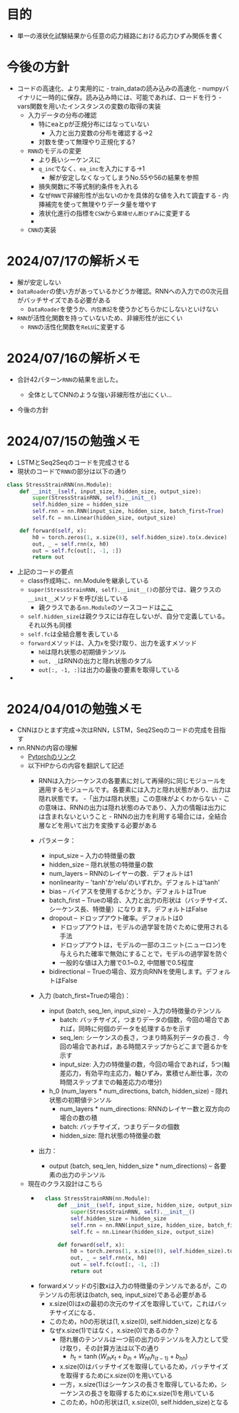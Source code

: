 # 目的
- 単一の液状化試験結果から任意の応力経路における応力ひずみ関係を書く

# 今後の方針

- コードの高速化、より実用的に
        - train_dataの読み込みの高速化
            - numpyバイナリに一時的に保存。読み込み時には、可能であれば、ロードを行う
        - vars関数を用いたインスタンスの変数の取得の実装
    - 入力データの分布の確認
        - 特にeaとpが正規分布にはなっていない
            - 入力と出力変数の分布を確認する→2
        - 対数を使って無理やり正規化する?
    - `RNN`のモデルの変更
        - より長いシーケンスに
        - `q_inc`でなく、`ea_inc`を入力にする→1
            - 解が安定しなくなってしまうNo.55や56の結果を参照
        - 損失関数に不等式制約条件を入れる
        - なぜ`RNN`で非線形性が出ないのかを具体的な値を入れて調査する
        ‐ 内挿補完を使って無理やりデータ量を増やす
        - 液状化進行の指標を`CSW`から`累積せん断ひずみ`に変更する
        - 
    - `CNN`の実装
        

# 2024/07/17の解析メモ
- 解が安定しない
- `DataRoader`の使い方があっているかどうか確認。RNNへの入力での0次元目がバッチサイズである必要がある
    - `DataRoader`を使うか、`内包表記`を使うかどちらかにしないといけない
- `RNN`が活性化関数を持っていないため、非線形性が出にくい
    - `RNN`の活性化関数を`ReLU`に変更する

# 2024/07/16の解析メモ

- 合計42パターン`RNN`の結果を出した。
    - 全体としてCNNのような強い非線形性が出にくい...

- 今後の方針
    


# 2024/07/15の勉強メモ

- LSTMとSeq2Seqのコードを完成させる
- 現状のコードで`RNN`の部分は以下の通り
```python
class StressStrainRNN(nn.Module):
    def __init__(self, input_size, hidden_size, output_size):
        super(StressStrainRNN, self).__init__()
        self.hidden_size = hidden_size
        self.rnn = nn.RNN(input_size, hidden_size, batch_first=True)
        self.fc = nn.Linear(hidden_size, output_size)

    def forward(self, x):
        h0 = torch.zeros(1, x.size(0), self.hidden_size).to(x.device)
        out, _ = self.rnn(x, h0)
        out = self.fc(out[:, -1, :])
        return out
```
- 上記のコードの要点
    - class作成時に、nn.Moduleを継承している
    - `super(StressStrainRNN, self).__init__()`の部分では、親クラスの`__init__`メソッドを呼び出している
        - 親クラスである`nn.Module`のソースコードは[ここ](https://github.com/pytorch/pytorch/blob/1d983bbb289f47f2544d0d1eece47a200d2038c4/torch/nn/modules/module.py#L398)
    - `self.hidden_size`は親クラスには存在しないが、自分で定義している。それ以外も同様
    - `self.fc`は全結合層を表している
    - `forward`メソッドは、入力`x`を受け取り、出力を返すメソッド
        - `h0`は隠れ状態の初期値テンソル
        - `out, _`はRNNの出力と隠れ状態のタプル
        - `out[:, -1, :]`は出力の最後の要素を取得している
- 

# 2024/04/01の勉強メモ
- CNNはひとまず完成→次はRNN，LSTM，Seq2Seqのコードの完成を目指す
- nn.RNNの内容の理解
    - [Pytorchのリンク](https://pytorch.org/docs/stable/generated/torch.nn.RNN.html)
    - 以下HPからの内容を翻訳して記述
        - RNNは入力シーケンスの各要素に対して再帰的に同じモジュールを適用するモジュールです。各要素には入力と隠れ状態があり、出力は隠れ状態です。
            -「出力は隠れ状態」この意味がよくわからない
                - この意味は、RNNの出力は隠れ状態のみであり、入力の情報は出力には含まれないということ
                - RNNの出力を利用する場合には，全結合層などを用いて出力を変換する必要がある
        - パラメータ：
            - input_size – 入力の特徴量の数
            - hidden_size – 隠れ状態の特徴量の数
            - num_layers – RNNのレイヤーの数．デフォルトは1
            - nonlinearity – 'tanh'か'relu'のいずれか。デフォルトは'tanh'
            - bias – バイアスを使用するかどうか。デフォルトはTrue
            - batch_first – Trueの場合、入力と出力の形状は（バッチサイズ、シーケンス長、特徴量）になります。デフォルトはFalse
            - dropout – ドロップアウト確率。デフォルトは0
                - ドロップアウトは，モデルの過学習を防ぐために使用される手法
                - ドロップアウトは，モデルの一部のユニット(ニューロン)を与えられた確率で無効にすることで，モデルの過学習を防ぐ
                - 一般的な値は入力層で0.1~0.2, 中間層で0.5程度
            - bidirectional – Trueの場合、双方向RNNを使用します。デフォルトはFalse
        - 入力 (batch_first=Trueの場合)：
            - input (batch, seq_len, input_size) – 入力の特徴量のテンソル
                - batch: バッチサイズ，つまりデータの個数，今回の場合であれば，同時に何個のデータを処理するかを示す
                - seq_len: シーケンスの長さ，つまり時系列データの長さ．今回の場合であれば，ある時間ステップからどこまで遡るかを示す
                - input_size: 入力の特徴量の数，今回の場合であれば，5つ(軸差応力，有効平均主応力，軸ひずみ，累積せん断仕事，次の時間ステップまでの軸差応力の増分)
            - h_0 (num_layers * num_directions, batch, hidden_size) - 隠れ状態の初期値テンソル
                - num_layers * num_directions: RNNのレイヤー数と双方向の場合の数の積
                - batch: バッチサイズ，つまりデータの個数
                - hidden_size: 隠れ状態の特徴量の数

        - 出力：
            - output (batch, seq_len, hidden_size * num_directions) – 各要素の出力のテンソル
    - 現在のクラス設計はこちら
        - ```python
            class StressStrainRNN(nn.Module):
                def __init__(self, input_size, hidden_size, output_size):
                    super(StressStrainRNN, self).__init__()
                    self.hidden_size = hidden_size
                    self.rnn = nn.RNN(input_size, hidden_size, batch_first=True)
                    self.fc = nn.Linear(hidden_size, output_size)

                def forward(self, x):
                    h0 = torch.zeros(1, x.size(0), self.hidden_size).to(x.device)
                    out, _ = self.rnn(x, h0)
                    out = self.fc(out[:, -1, :])
                    return out
          ```
        - forwardメソッドの引数xは入力の特徴量のテンソルであるが，このテンソルの形状は(batch, seq, input_size)である必要がある
            - x.size(0)はxの最初の次元のサイズを取得していて，これはバッチサイズになる．
            - このため，h0の形状は(1, x.size(0), self.hidden_size)となる
            - なぜx.size(1)ではなく，x.size(0)であるのか？
                - 隠れ層のテンソルは一つ前の出力のテンソルを入力として受け取り，その計算方法は以下の通り
                    - $h_t = \tanh(W_{ih}x_t + b_{ih} + W_{hh}h_{(t-1)} + b_{hh})$
                - x.size(0)はバッチサイズを取得しているため，バッチサイズを取得するためにx.size(0)を用いている
                - 一方，x.size(1)はシーケンスの長さを取得しているため，シーケンスの長さを取得するためにx.size(1)を用いている
                - このため，h0の形状は(1, x.size(0), self.hidden_size)となる
